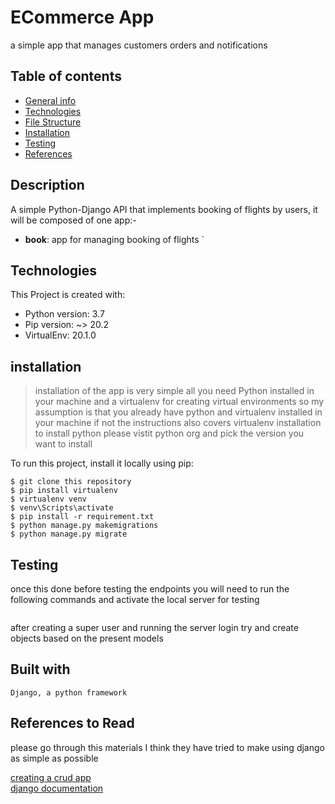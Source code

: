 # ECommerce App
 a simple app that manages customers orders and notifications


## Table of contents
* [General info](#description)
* [Technologies](#technologies)
* [File Structure](#file-structure)
* [Installation](#installation)
* [Testing](#test)
* [References](#references-to-read)



## Description
A simple Python-Django API that implements booking of flights by  users, it will be
 composed of one app:-
 * <b>book</b>: app for managing  booking of flights
 `

## Technologies
This Project is created with:
* Python version: 3.7
* Pip version: ~> 20.2
* VirtualEnv: 20.1.0

## installation
 >installation of the app is very simple all you need Python installed in your machine and a virtualenv for creating
> virtual environments so my assumption is that you already have python and virtualenv installed in your machine if
> not the instructions also covers virtualenv installation
>to install python please vistit python org and pick the version you want to install

To run this project, install it locally using pip:
```
$ git clone this repository
$ pip install virtualenv
$ virtualenv venv
$ venv\Scripts\activate
$ pip install -r requirement.txt
$ python manage.py makemigrations
$ python manage.py migrate
```


## Testing
     
 once this done before testing the endpoints you will need to run the following commands and activate the local
  server for testing
  ```
  ```

after creating a super user and running the server login
try and create objects based on the present models
 
 
 ## Built with 
    Django, a python framework


## References to Read
please go through this materials I think they have tried to make using django as simple as possible

[creating a crud app](https://stackabuse.com/creating-a-rest-api-in-python-with-django)
<br>
[django documentation](https://docs.djangoproject.com/en/3.2/)
